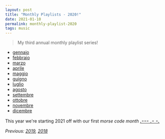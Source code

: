```yaml
---
layout: post
title: "Monthly Playlists - 2020!"
date: 2021-01-10
permalink: monthly-playlist-2020
tags: music
---
```

<!-- ![1.png]({{site.url}}/assets/resources-monthly-playlist-2020/1.png) -->

> My third annual monthly playlist series!

* [gennaio](https://open.spotify.com/playlist/0MsnGv7C2Andxm7tOG9yqx?si=FcOXkGS9SeispNNYmVmTOQ)
* [febbraio](https://open.spotify.com/playlist/2lTkHGamrE3dHBNz6uv4PI?si=jmgXiaFvTBqe4Nxf-zNMug)
* [marzo](https://open.spotify.com/playlist/08Gqlx5iPkbqLTNPvmRhgO?si=Xw6v9yW5Rg6dsi7wP6pZHA)
* [aprile](https://open.spotify.com/playlist/73NJHA3UAG9PuLxa6ASlug?si=k2lsPJ2sQ-yMSSdAg5sKug)
* [maggio](https://open.spotify.com/playlist/2lrni7xdXpvkZdMnRJvh3i?si=EDlJaq5eRcS3wDfbFb9tJA)
* [guigno](https://open.spotify.com/playlist/1jAnOAt92FSprALd9TTINf?si=aaAas-YBSfaRN3javjvbRQ)
* [luglio](https://open.spotify.com/playlist/6qxYMJbSmxjjxhoTlw7Jpf?si=LzeCga3eSLeILeA-brUDWg)
* [agosto](https://open.spotify.com/playlist/3BUHa5KX2me4ZGfDafZIsn?si=modOu-xAQ5OrzBs4jrvOLQ)
* [settembre](https://open.spotify.com/playlist/4Vg9Hio36BjiI59d4n9M6o?si=_DzFdqZwRwCtVL4QrxUMLw)
* [ottobre](https://open.spotify.com/playlist/02jgyMMXDx1agydJy0lkka?si=-j0TsTWZTsu12LUYjUweHQ)
* [novembre](https://open.spotify.com/playlist/3YBNBEEUWCuqP7NyDFGG3d?si=3W6dTINBS8ect9KbG7WA1A)
* [dicembre](https://open.spotify.com/playlist/41MqpxHZegtIyafvPromKt?si=zUv63rFaQzq64Pn_vpE6eQ)

This year we're starting 2021 off with our first _morse code month_  <span style="font-size:larger">[*.--- .- -.*](https://open.spotify.com/playlist/28VcuE4ezfRFmJMMRcjTNc?si=pGFrp0t3SdShLZbl6ZpQhg)</span>

_Previous: [2019](./monthly-playlist-2019), [2018](./monthly-playlist-2018)_

